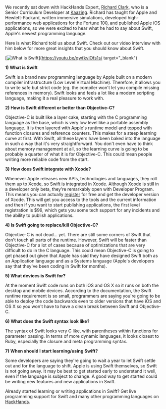 We recently sat down with HackHands Expert, [Richard Clark](http://hackhands.com/rdclark "Richard Clark"), who is a Senior Curriculum Developer at [Kaazing](http://http://www.kaazing.com). Richard has taught for Apple and Hewlett-Packard, written immersive simulations, developed high-performance web applications for the Fortune 100, and published Apple iOS applications, so we were excited to hear what he had to say about Swift, Apple's newest programming language.

Here is what Richard told us about Swift. Check out our video interview with him below for more great insights that you should know about Swift.

[![What is Swift](http://i.imgur.com/iaq1TWm.png)](https://youtu.be/qwfkvlOfs1s/ target="_blank")

**1) What is Swift**

Swift is a brand new programming language by Apple built on a modern compiler infrastructure (Low Level Virtual Machine). Therefore, it allows you to write safe but strict code (eg. the compiler won't let you compile missing references in memory). Swift looks and feels a lot like a modern scripting language, making it a real pleasure to work with.

**2) How is Swift different or better than Objective-C?**

Objective-C is built like a layer cake, starting with the C programming language as the base, which is very low level like a portable assembly language. It is then layered with Apple's runtime model and topped with function closures and reference counters. This makes for a steep learning curve at first. With Swift, all these layers have been baked into the language in such a way that it's very straightforward. You don't even have to think about memory management at all, so the learning curve is going to be probably a quarter of what it is for Objective-C. This could mean people writing more reliable code from the start.

**3) How does Swift integrate with Xcode?**

Whenever Apple releases new APIs, technologies and languages, they roll them up to Xcode, so Swift is integrated in Xcode. Although Xcode is still in a developer only beta, they're remarkably open with Developer Program. This means you can actually [register](https://developer.apple.com/news/?id=07112014a) for free and get the developer version of Xcode. This will get you access to the tools and the current information and then if you want to start publishing applications, the first level registration is $99, which gets you some tech support for any incidents and the ability to publish applications.

**4) Is Swift going to replace/kill Objective-C?**

Objective-C is not dead... yet. There are still some corners of Swift that don't touch all parts of the runtime. However, Swift will be faster than Objective-C for a lot of cases because of optimizations that are very difficult to do in the C language. This could mean Objective-C is going to get phased out given that Apple has said they have designed Swift both as an Application language and as a Systems language (Apple's developers say that they've been coding in Swift for months).

**5) What devices is Swift for?**

At the moment Swift code runs on both iOS and OS X so it runs on both the desktop and mobile devices. According to the documentation, the Swift runtime requirement is so small, programmers are saying you're going to be able to deploy the code backwards even to older versions that have iOS and OS X so you won't have to have a clean break between Swift and Objective-C.

**6) What does the Swift syntax look like?**

The syntax of Swift looks very C like, with parentheses within functions for parameter passing. In terms of more dynamic languages, it looks closest to Ruby, especially the closure and meta programming syntax.

**7) When should I start learning/using Swift?**

Some developers are saying they're going to wait a year to let Swift settle out and for the language to shift. Apple is using Swift themselves, so Swift is not going away. It may be best to get started early to understand it well, even if the language is subject to change. A good way to get started could be writing new features and new applications in Swift.

Already started learning or writing applications in Swift? Get live programming support for Swift and many other programming languages on [HackHands](http://www.hackhands.com).

